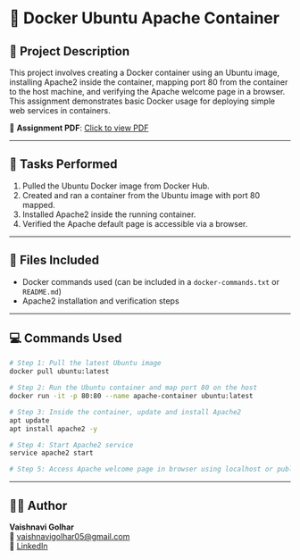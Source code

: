 # 📘 Docker Ubuntu Apache Container

## 📝 Project Description

This project involves creating a Docker container using an Ubuntu image, installing Apache2 inside the container, mapping port 80 from the container to the host machine, and verifying the Apache welcome page in a browser. This assignment demonstrates basic Docker usage for deploying simple web services in containers.

📄 **Assignment PDF**: [Click to view PDF](https://github.com/Vaishnavi-Golhar/DevOps-Projects/blob/main/docker-ubuntu-apache-container/docker-ubuntu-apache-container.pdf)

---

## 🥪 Tasks Performed

1. Pulled the Ubuntu Docker image from Docker Hub.
2. Created and ran a container from the Ubuntu image with port 80 mapped.
3. Installed Apache2 inside the running container.
4. Verified the Apache default page is accessible via a browser.

---

## 📂 Files Included

- Docker commands used (can be included in a `docker-commands.txt` or `README.md`)
- Apache2 installation and verification steps

---

## 💻 Commands Used

```bash
# Step 1: Pull the latest Ubuntu image
docker pull ubuntu:latest

# Step 2: Run the Ubuntu container and map port 80 on the host
docker run -it -p 80:80 --name apache-container ubuntu:latest

# Step 3: Inside the container, update and install Apache2
apt update
apt install apache2 -y

# Step 4: Start Apache2 service
service apache2 start

# Step 5: Access Apache welcome page in browser using localhost or public IP
```

---

## 👩‍💼 Author

**Vaishnavi Golhar**  
📧 vaishnavigolhar05@gmail.com  
🔗 [LinkedIn](https://www.linkedin.com/in/vaishnavigolhar/)


